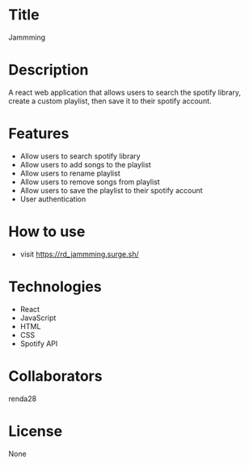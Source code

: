 # Title

Jammming

# Description

A react web application that allows users to search the spotify library, create a custom playlist, then save it to their spotify account.

# Features

- Allow users to search spotify library
- Allow users to add songs to the playlist
- Allow users to rename playlist
- Allow users to remove songs from playlist
- Allow users to save the playlist to their spotify account
- User authentication

# How to use

- visit https://rd_jammming.surge.sh/

# Technologies

- React
- JavaScript
- HTML
- CSS
- Spotify API

# Collaborators

renda28

# License

None
